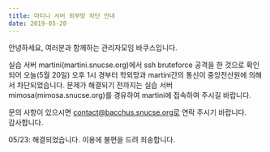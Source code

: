 ```yaml
---
title: 마티니 서버 외부망 차단 안내
date: 2019-05-20
---
```


안녕하세요, 여러분과 함께하는 관리자모임 바쿠스입니다.

실습 서버 martini(martini.snucse.org)에서 ssh bruteforce 공격을 한 것으로 확인되어 오늘(5월 20일) 오후 1시 경부터 학외망과 martini간의 통신이 중앙전산원에 의해서 차단되었습니다.
문제가 해결되기 전까지는 실습 서버 mimosa(mimosa.snucse.org)를 경유하여 martini에 접속하여 주시길 바랍니다.

문의 사항이 있으시면 contact@bacchus.snucse.org로 연락 주시기 바랍니다.  
감사합니다.

05/23: 해결되었습니다. 이용에 불편을 드려 죄송합니다.
